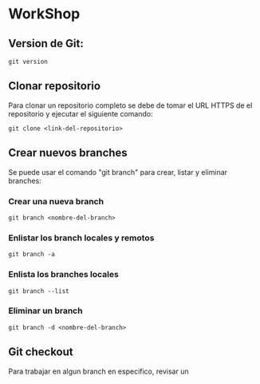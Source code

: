 # WorkShop

## Version de Git:
```
git version
```
## Clonar repositorio
Para clonar un repositorio completo se debe de tomar el URL HTTPS de el repositorio y ejecutar el siguiente comando:
```
git clone <link-del-repositorio>
```
## Crear nuevos branches
Se puede usar el comando "git branch" para crear, listar y eliminar branches:

### Crear una nueva branch
```
git branch <nombre-del-branch>
```

### Enlistar los branch locales y remotos

```
git branch -a
```
### Enlista los branches locales
```
git branch --list
```
### Eliminar un branch
```
git branch -d <nombre-del-branch>
```
## Git checkout
Para trabajar en algun branch en especifico, revisar un
